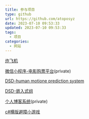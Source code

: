 ```yaml
---
title: 参与项目
type: github
url: https://github.com/atoposyz
date: 2023-07-10 09:53:33
updated: 2023-07-10 09:53:33
tags:
  - 项目
categories:
  - 网站
---
```


[炸飞机](https://github.com/briocheKJ/BombPlane)

[微信小程序-电影购票平台](https://github.com/OldCaptainWZJ/MovieApp)(private)

[DSD-human motione prediction system](https://github.com/michro/DSD/wiki)

[DSD-嵌入式组](https://github.com/DSD-PIrates/DSD-PIrates.github.io)

[个人博客系统](https://github.com/GGN-2015/HocLog)(private)

[c#横版避障小游戏](https://github.com/atoposyz/BlockDodge)

<!--more-->